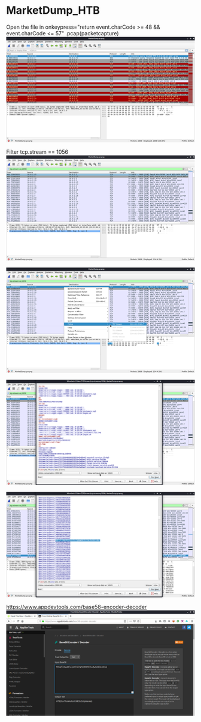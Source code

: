# MarketDump_HTB

Open the file in onkeypress="return event.charCode &gt;= 48 &amp;&amp; event.charCode &lt;= 57" .pcap(packetcapture)
![](wireshark.png)

Filter tcp.stream == 1056
![](filter.png)

![](tcpStream.png)

![](follow.png)

![](base58.png)

https://www.appdevtools.com/base58-encoder-decoder
![](flag.png)
